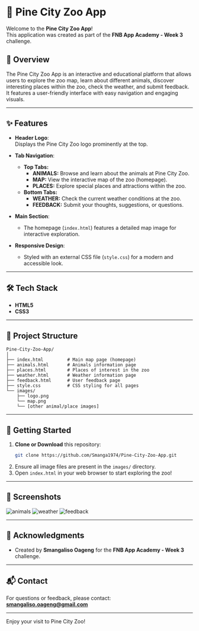 # 🦁 Pine City Zoo App

Welcome to the **Pine City Zoo App**!  
This application was created as part of the **FNB App Academy - Week 3** challenge.

## 🌟 Overview

The Pine City Zoo App is an interactive and educational platform that allows users to explore the zoo map, learn about different animals, discover interesting places within the zoo, check the weather, and submit feedback. It features a user-friendly interface with easy navigation and engaging visuals.

---

## ✨ Features

- **Header Logo**:  
  Displays the Pine City Zoo logo prominently at the top.

- **Tab Navigation**:  
  - **Top Tabs:**
    - **ANIMALS:** Browse and learn about the animals at Pine City Zoo.
    - **MAP:** View the interactive map of the zoo (homepage).
    - **PLACES:** Explore special places and attractions within the zoo.
  - **Bottom Tabs:**
    - **WEATHER:** Check the current weather conditions at the zoo.
    - **FEEDBACK:** Submit your thoughts, suggestions, or questions.

- **Main Section**:  
  - The homepage (`index.html`) features a detailed map image for interactive exploration.

- **Responsive Design**:  
  - Styled with an external CSS file (`style.css`) for a modern and accessible look.

---

## 🛠️ Tech Stack

- **HTML5**
- **CSS3**

---

## 📁 Project Structure

```
Pine-City-Zoo-App/
│
├── index.html         # Main map page (homepage)
├── animals.html       # Animals information page
├── places.html        # Places of interest in the zoo
├── weather.html       # Weather information page
├── feedback.html      # User feedback page
├── style.css          # CSS styling for all pages
└── images/
    ├── logo.png
    └── map.png
    └── [other animal/place images]
```

---

## 🏁 Getting Started

1. **Clone or Download** this repository:
    ```sh
    git clone https://github.com/Smanga1974/Pine-City-Zoo-App.git
    ```
2. Ensure all image files are present in the `images/` directory.
3. Open `index.html` in your web browser to start exploring the zoo!

---

## 📸 Screenshots

![animals](https://github.com/user-attachments/assets/3bdbd460-17e0-4997-8e7d-663e801931be)
![weather](https://github.com/user-attachments/assets/25439fe9-86b9-49a1-b4a6-a2d02cf27d84)
![feedback](https://github.com/user-attachments/assets/ff585ac4-b1cd-4df2-9c8b-58206ab3e6d8)


---

## 🙌 Acknowledgments

- Created by **Smangaliso Oageng** for the **FNB App Academy - Week 3** challenge.

---

## 📬 Contact

For questions or feedback, please contact:  
**smangaliso.oageng@gmail.com**

---

Enjoy your visit to Pine City Zoo!
